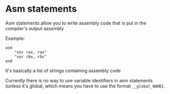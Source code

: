 # Asm statements
Asm statements allow you to write assembly code that is put in the compiler's output
assembly

Example:
```
asm
	"xor rax, rax"
	"xor rbx, rbx"
end
```

It's basically a list of strings containing assembly code

Currently there is no way to use variable identifiers in asm statements (unless it's
global, which means you have to use the format `__global_NAME`).
